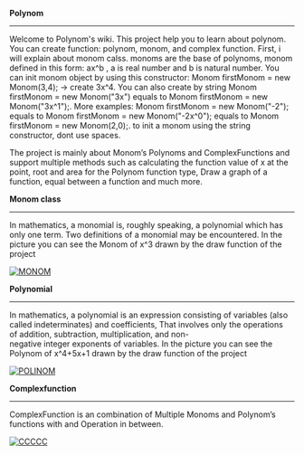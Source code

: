 **Polynom**
***

Welcome to Polynom's wiki. This project help you to learn about polynom. You can create function: 
polynom, monom, and complex function. First, i will explain about monom calss. 
monoms are the base of polynoms, monom defined in this form: ax^b , a is real number and b is natural number. 
You can init monom object by using this constructor: Monom firstMonom = new Monom(3,4); -> create 3x^4. You can also create by string Monom firstMonom = new Monom("3x") equals to Monom firstMonom = new Monom("3x^1");.
More examples: Monom firstMonom = new Monom("-2"); equals to Monom firstMonom = new Monom("-2x^0"); equals to Monom firstMonom = new Monom(2,0);. 
to init a monom using the string constructor, dont use spaces.

The project is mainly about Monom’s Polynoms and ComplexFunctions and support multiple methods such as 
calculating the function value of x at the point, 
root and area for the Polynom function type, 
Draw a graph of a function,
equal between a function and much more.


**Monom class**
***

In mathematics, a monomial is, roughly speaking, a polynomial which has only one term. 
Two definitions of a monomial may be encountered.
In the picture you can see the Monom of x^3 drawn by the draw function of the project 


<a href="http://www.siz.co.il/my.php?i=ntokzjrdmtfh.png"><img src="http://up419.siz.co.il/img1/ntokzjrdmtfh.png" border="0" alt="MONOM" /></a>


**Polynomial**
***

In mathematics, a polynomial is an expression consisting of variables (also called indeterminates) and coefficients, 
That involves only the operations of addition, subtraction, multiplication, and non-negative integer exponents of variables. 
In the picture you can see the Polynom of x^4+5x+1 drawn by the draw function of the project 


<a href="http://www.siz.co.il/"><img src="http://up419.siz.co.il/up1/inc2xmjjhtgm.png" border="0" alt="POLINOM" /></a>


**Complexfunction**
***

ComplexFunction is an combination of Multiple Monoms and Polynom’s functions  with and Operation in between. 


<a href="http://www.siz.co.il/"><img src="http://up419.siz.co.il/up1/g4zqwdtyzgzz.png" border="0" alt="CCCCC" /></a>


